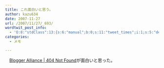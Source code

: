```yaml
---
title: これ面白いと思う。
author: kazu634
date: 2007-11-27
url: /2007/11/27/_693/
wordtwit_post_info:
  - 'O:8:"stdClass":13:{s:6:"manual";b:0;s:11:"tweet_times";i:1;s:5:"delay";i:0;s:7:"enabled";i:1;s:10:"separation";s:2:"60";s:7:"version";s:3:"3.7";s:14:"tweet_template";b:0;s:6:"status";i:2;s:6:"result";a:0:{}s:13:"tweet_counter";i:2;s:13:"tweet_log_ids";a:1:{i:0;i:3345;}s:9:"hash_tags";a:0:{}s:8:"accounts";a:1:{i:0;s:7:"kazu634";}}'
categories:
  - メモ

---
```

<div class="section">
<p>
    　<a href="http://kokokubeta.livedoor.biz/archives/51226785.html" onclick="__gaTracker('send', 'event', 'outbound-article', 'http://kokokubeta.livedoor.biz/archives/51226785.html', 'Blogger Alliance | 404 Not Found');" target="_blank">Blogger Alliance | 404 Not Found</a>が面白いと思った。
</p>
</div>